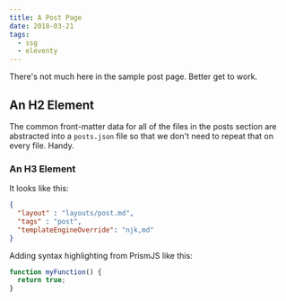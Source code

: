 ```yaml
---
title: A Post Page
date: 2018-03-21
tags:
  - ssg
  - eleventy
---
```


There's not much here in the sample post page. Better get to work.

## An H2 Element

The common front-matter data for all of the files in the posts section are abstracted into a `posts.json` file so that we don't need to repeat that on every file. Handy.

### An H3 Element

It looks like this:

``` json
{
  "layout" : "layouts/post.md",
  "tags" : "post",
  "templateEngineOverride": "njk,md"
}
```

Adding syntax highlighting from PrismJS like this:

``` js
function myFunction() {
  return true;
}
```

